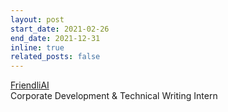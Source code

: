 ```yaml
---
layout: post
start_date: 2021-02-26
end_date: 2021-12-31
inline: true
related_posts: false
---
```


[FriendliAI](https://friendli.ai/)  
Corporate Development & Technical Writing Intern